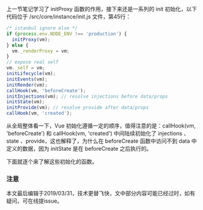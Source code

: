 上一节笔记学习了 initProxy 函数的作用，接下来还是一系列的 init 初始化，以下代码位于 /src/core/instance/init.js 文件，第45行：

``` javascript
/* istanbul ignore else */
if (process.env.NODE_ENV !== 'production') {
  initProxy(vm);
} else {
  vm._renderProxy = vm;
}
// expose real self
vm._self = vm;
initLifecycle(vm);
initEvents(vm);
initRender(vm);
callHook(vm, 'beforeCreate');
initInjections(vm); // resolve injections before data/props
initState(vm);
initProvide(vm); // resolve provide after data/props
callHook(vm, 'created');
```

从全局整体看一下，Vue 初始化遵循一定的顺序，值得注意的是：callHook(vm, 'beforeCreate') 和 callHook(vm, 'created') 中间陆续初始化了 injections 、 state 、provide，这也解释了，为什么在 beforeCreate 函数中访问不到 data 中定义的数据，因为 initState 是在 beforeCreate 之后执行的。

下面就逐个来了解这些初始化的函数。

### 注意
本文最后编辑于2019/03/31，技术更替飞快，文中部分内容可能已经过时，如有疑问，可在线提issue。